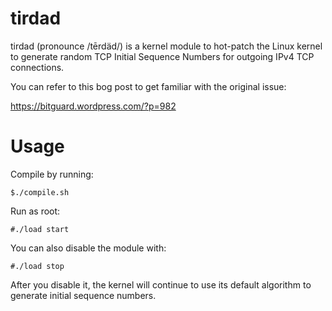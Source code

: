# tirdad
tirdad (pronounce /tērdäd/) is a kernel module to hot-patch the Linux kernel to generate random TCP Initial Sequence Numbers for outgoing IPv4 TCP connections.

You can refer to this bog post to get familiar with the original issue:

https://bitguard.wordpress.com/?p=982

# Usage
 Compile by running:
 
`$./compile.sh`

 Run as root:
 
`#./load start`

 You can also disable the module with:
 
`#./load stop`

 After you disable it, the kernel will continue to use its default algorithm to generate initial sequence numbers.
